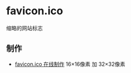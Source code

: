 # favicon.ico

缩略的网站标志

## 制作

* [favicon.ico 在线制作](http://www.favicon-icon-generator.com/)
16×16像素 加 32×32像素
